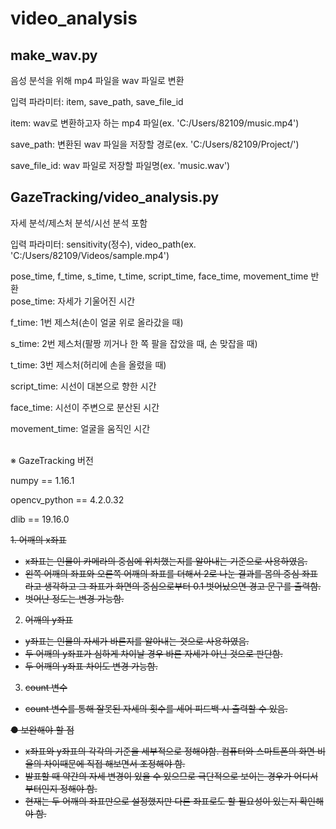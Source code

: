 # video_analysis


## make_wav.py
음성 분석을 위해 mp4 파일을 wav 파일로 변환

입력 파라미터: item, save_path, save_file_id

item: wav로 변환하고자 하는 mp4 파일(ex. 'C:/Users/82109/music.mp4')

save_path: 변환된 wav 파일을 저장할 경로(ex. 'C:/Users/82109/Project/')

save_file_id: wav 파일로 저장할 파일명(ex. 'music.wav')



## GazeTracking/video_analysis.py
자세 분석/제스처 분석/시선 분석 포함

입력 파라미터: sensitivity(정수), video_path(ex. 'C:/Users/82109/Videos/sample.mp4')

pose_time, f_time, s_time, t_time, script_time, face_time, movement_time 반환
<br/>
pose_time: 자세가 기울어진 시간

f_time: 1번 제스처(손이 얼굴 위로 올라갔을 때)

s_time: 2번 제스처(팔짱 끼거나 한 쪽 팔을 잡았을 때, 손 맞잡을 때)

t_time: 3번 제스처(허리에 손을 올렸을 때)

script_time: 시선이 대본으로 향한 시간

face_time: 시선이 주변으로 분산된 시간

movement_time: 얼굴을 움직인 시간


<br/>
※ GazeTracking 버전

numpy == 1.16.1

opencv_python == 4.2.0.32

dlib == 19.16.0



<s>1. 어깨의 x좌표
- x좌표는 인물이 카메라의 중심에 위치했는지를 알아내는 기준으로 사용하였음.
- 왼쪽 어깨의 좌표와 오른쪽 어깨의 좌표를 더해서 2로 나눈 결과를 몸의 중심 좌표라고 생각하고 그 좌표가 화면의 중심으로부터 0.1 벗어났으면 경고 문구를 출력함.
- 벗어난 정도는 변경 가능함.

2. 어깨의 y좌표
- y좌표는 인물의 자세가 바른지를 알아내는 것으로 사용하였음.
- 두 어깨의 y좌표가 심하게 차이날 경우 바른 자세가 아닌 것으로 판단함.
- 두 어깨의 y좌표 차이도 변경 가능함.

3. count 변수
- count 변수를 통해 잘못된 자세의 횟수를 세어 피드백 시 출력할 수 있음.

● 보완해야 할 점
- x좌표와 y좌표의 각각의 기준을 세부적으로 정해야함. 컴퓨터와 스마트폰의 화면 비율의 차이때문에 직접 해보면서 조정해야 함.
- 발표할 때 약간의 자세 변경이 있을 수 있으므로 극단적으로 보이는 경우가 어디서부터인지 정해야 함.
- 현재는 두 어깨의 좌표만으로 설정했지만 다른 좌표로도 할 필요성이 있는지 확인해야 함.</s>
